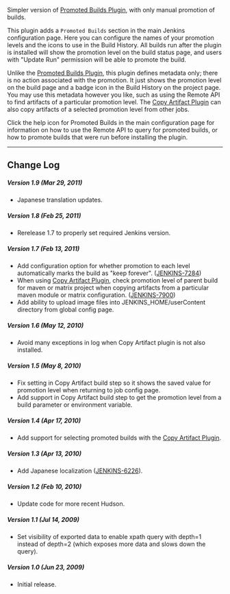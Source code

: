 Simpler version of [Promoted Builds
Plugin](https://wiki.jenkins-ci.org/display/JENKINS/Promoted+Builds+Plugin),
with only manual promotion of builds.

This plugin adds a `Promoted Builds` section in the main Jenkins
configuration page. Here you can configure the names of your promotion
levels and the icons to use in the Build History. All builds run after
the plugin is installed will show the promotion level on the build
status page, and users with "Update Run" permission will be able to
promote the build.

Unlike the [Promoted Builds
Plugin](https://wiki.jenkins.io/display/JENKINS/Promoted+Builds+Plugin),
this plugin defines metadata only; there is no action associated with
the promotion. It just shows the promotion level on the build page and a
badge icon in the Build History on the project page. You may use this
metadata however you like, such as using the Remote API to find
artifacts of a particular promotion level. The [Copy Artifact
Plugin](https://wiki.jenkins.io/display/JENKINS/Copy+Artifact+Plugin) can
also copy artifacts of a selected promotion level from other jobs.

Click the help icon for Promoted Builds in the main configuration page
for information on how to use the Remote API to query for promoted
builds, or how to promote builds that were run before installing the
plugin.

------------------------------------------------------------------------

## Change Log

##### Version 1.9 (Mar 29, 2011)

-   Japanese translation updates.

##### Version 1.8 (Feb 25, 2011)

-   Rerelease 1.7 to properly set required Jenkins version.

##### Version 1.7 (Feb 13, 2011)

-   Add configuration option for whether promotion to each level
    automatically marks the build as "keep forever".
    ([JENKINS-7284](https://issues.jenkins-ci.org/browse/JENKINS-7284))
-   When using [Copy Artifact
    Plugin](https://wiki.jenkins.io/display/JENKINS/Copy+Artifact+Plugin),
    check promotion level of parent build for maven or matrix project
    when copying artifacts from a particular maven module or matrix
    configuration.
    ([JENKINS-7900](https://issues.jenkins-ci.org/browse/JENKINS-7900))
-   Add ability to upload image files into JENKINS\_HOME/userContent
    directory from global config page.

##### Version 1.6 (May 12, 2010)

-   Avoid many exceptions in log when Copy Artifact plugin is not also
    installed.

##### Version 1.5 (May 8, 2010)

-   Fix setting in Copy Artifact build step so it shows the saved value
    for promotion level when returning to job config page.
-   Add support in Copy Artifact build step to get the promotion level
    from a build parameter or environment variable.

##### Version 1.4 (Apr 17, 2010)

-   Add support for selecting promoted builds with the [Copy Artifact
    Plugin](https://wiki.jenkins.io/display/JENKINS/Copy+Artifact+Plugin).

##### Version 1.3 (Apr 13, 2010)

-   Add Japanese localization
    ([JENKINS-6226](https://issues.jenkins-ci.org/browse/JENKINS-6226)).

##### Version 1.2 (Feb 10, 2010)

-   Update code for more recent Hudson.

##### Version 1.1 (Jul 14, 2009)

-   Set visibility of exported data to enable xpath query with depth=1
    instead of depth=2 (which exposes more data and slows down the
    query).

##### Version 1.0 (Jun 23, 2009)

-   Initial release.
